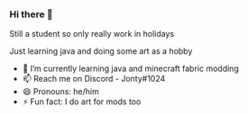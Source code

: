 ### Hi there 👋
Still a student so only really work in holidays

Just learning java and doing some art as a hobby


- 🌱 I’m currently learning java and minecraft fabric modding
- 📫 Reach me on Discord - Jonty#1024
- 😄 Pronouns: he/him
- ⚡ Fun fact: I do art for mods too
